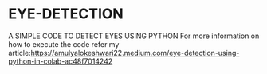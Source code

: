 # EYE-DETECTION
A SIMPLE CODE TO DETECT EYES USING PYTHON
For more information on how to execute the code refer my article:https://amulyalokeshwari22.medium.com/eye-detection-using-python-in-colab-ac48f7014242
